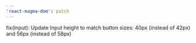 ```yaml
---
'react-magma-dom': patch
---
```


fix(Input): Update Input height to match button sizes: 40px (instead of 42px) and 56px (instead of 58px)